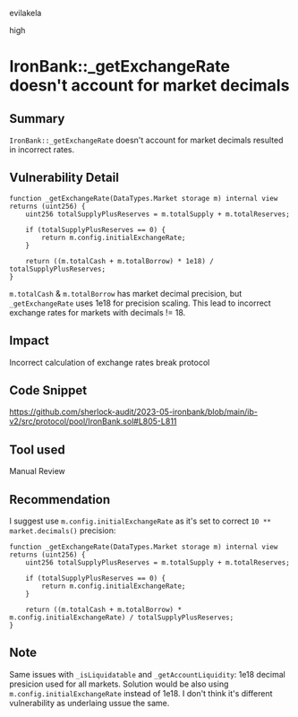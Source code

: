 evilakela

high

# IronBank::_getExchangeRate doesn't account for market decimals

## Summary
`IronBank::_getExchangeRate` doesn't account for market decimals resulted in incorrect rates.

## Vulnerability Detail
```solidity
function _getExchangeRate(DataTypes.Market storage m) internal view returns (uint256) {
    uint256 totalSupplyPlusReserves = m.totalSupply + m.totalReserves;

    if (totalSupplyPlusReserves == 0) {
        return m.config.initialExchangeRate;
    }

    return ((m.totalCash + m.totalBorrow) * 1e18) / totalSupplyPlusReserves; 
}
```
`m.totalCash` & `m.totalBorrow` has market decimal precision, but `_getExchangeRate` uses 1e18 for precision scaling. This lead to incorrect exchange rates for markets with decimals != 18.


## Impact
Incorrect calculation of exchange rates break protocol

## Code Snippet
https://github.com/sherlock-audit/2023-05-ironbank/blob/main/ib-v2/src/protocol/pool/IronBank.sol#L805-L811

## Tool used
Manual Review

## Recommendation
I suggest use `m.config.initialExchangeRate` as it's set to correct `10 ** market.decimals()` precision: 
```solidity
function _getExchangeRate(DataTypes.Market storage m) internal view returns (uint256) {
    uint256 totalSupplyPlusReserves = m.totalSupply + m.totalReserves;

    if (totalSupplyPlusReserves == 0) {
        return m.config.initialExchangeRate;
    }

    return ((m.totalCash + m.totalBorrow) * m.config.initialExchangeRate) / totalSupplyPlusReserves; 
}
```

## Note
Same issues with `_isLiquidatable` and `_getAccountLiquidity`: 1e18 decimal presicion used for all markets. Solution would be also using `m.config.initialExchangeRate` instead of 1e18. I don't think it's different vulnerability as underlaing ussue the same.